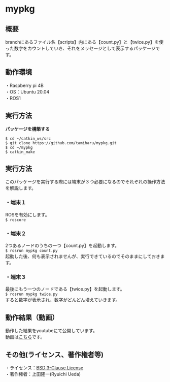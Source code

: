 # mypkg

## 概要    
branchにあるファイル名【scripts】内にある【count.py】と【twice.py】を使った数字をカウントしていき、それをメッセージとして表示するパッケージです。

## 動作環境 
・Raspberry pi 4B  
・OS：Ubuntu 20.04  
・ROS1

## 実行方法
**パッケージを構築する**
```
$ cd ~/catkin_ws/src
$ git clone https://github.com/tamiharu/mypkg.git
$ cd ~/mypkg
$ catkin_make
```

## 実行方法
このパッケージを実行する際には端末が３つ必要になるのでそれぞれの操作方法を解説します。
### ・端末１
ROSを有効にします。  
```$ roscore```

### ・端末２
2つあるノードのうちの一つ【count.py】を起動します。  
```$ rosrun mypkg count.py```  
起動した後、何も表示されませんが、実行できているのでそのままにしておきます。  

### ・端末３
最後にもう一つのノードである【twice.py】を起動します。  
```$ rosrun mypkg twice.py```  
すると数字が表示され、数字がどんどん増えていきます。  

## 動作結果（動画）  
動作した結果をyoutubeにて公開しています。  
動画は[こちら](https://www.youtube.com/watch?v=_PnO3ojpHpU)です。  

## その他(ライセンス、著作権者等)
・ライセンス：[BSD 3-Clause License](https://github.com/tamiharu/mypkg/blob/main/LICENSE)  
・著作権者：上田隆一(Ryuichi Ueda)

